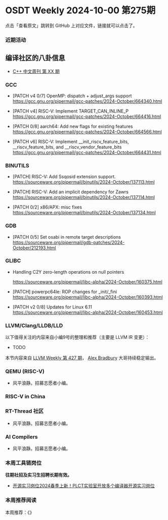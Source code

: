 # OSDT Weekly 2024-10-00 第275期

点击「查看原文」跳转到 GitHub 上对应文件，链接就可以点击了。

### 近期活动

## 编译社区的八卦信息

- [C++ 中文周刊 第 XX 期]()

### GCC

- [PATCH v4 0/7] OpenMP: dispatch + adjust_args support
  https://gcc.gnu.org/pipermail/gcc-patches/2024-October/664340.html

- [PATCH v4] RISC-V: Implement TARGET_CAN_INLINE_P
  https://gcc.gnu.org/pipermail/gcc-patches/2024-October/664416.html

- [PATCH 0/8] aarch64: Add new flags for existing features
  https://gcc.gnu.org/pipermail/gcc-patches/2024-October/664566.html

- [PATCH v6] RISC-V: Implement __init_riscv_feature_bits, __riscv_feature_bits, and __riscv_vendor_feature_bits
  https://gcc.gnu.org/pipermail/gcc-patches/2024-October/664431.html

### BINUTILS

- [PATCH] RISC-V: Add Ssqosid extension support.
  https://sourceware.org/pipermail/binutils/2024-October/137113.html

- [PATCH] RISC-V: Add an implicit dependency for Zawrs
  https://sourceware.org/pipermail/binutils/2024-October/137114.html

- [PATCH 0/2] x86/APX: misc fixes
  https://sourceware.org/pipermail/binutils/2024-October/137134.html

### GDB

- [PATCH 0/5] Set osabi in remote target descriptions
  https://sourceware.org/pipermail/gdb-patches/2024-October/212193.html

### GLIBC

- Handling C2Y zero-length operations on null pointers

  https://sourceware.org/pipermail/libc-alpha/2024-October/160375.html

- [PATCH] powerpc64le: ROP changes for _init/_fini
  https://sourceware.org/pipermail/libc-alpha/2024-October/160393.html

- [PATCH v2 0/8] Updates for Linux 6.11
  https://sourceware.org/pipermail/libc-alpha/2024-October/160453.html

### LLVM/Clang/LLDB/LLD


以下值得关注的内容来自小编9号的整理和推荐（主要是 LLVM IR 变更）：

- TODO

本节内容来自 [LLVM Weekly 第 427 期](http://llvmweekly.org/issue/427)，
[Alex Bradbury](https://www.linkedin.com/in/alex-bradbury/) 大哥持续稳定输出。

### QEMU (RISC-V)

- 风平浪静。招募志愿者小编。

### RISC-V in China

### RT-Thread 社区

- 风平浪静。招募志愿者小编。

### AI Compilers

- 风平浪静。招募志愿者小编。

### 本周工具链岗位

**往期社招及实习生招聘长期有效。**

- [开源实习岗位2024春季上新！PLCT实验室开放多个编译器开源实习岗位](https://mp.weixin.qq.com/s/D-l7hE2S-21NCAZsVqPzMA)

### 本周推荐阅读

本周推荐：《》
